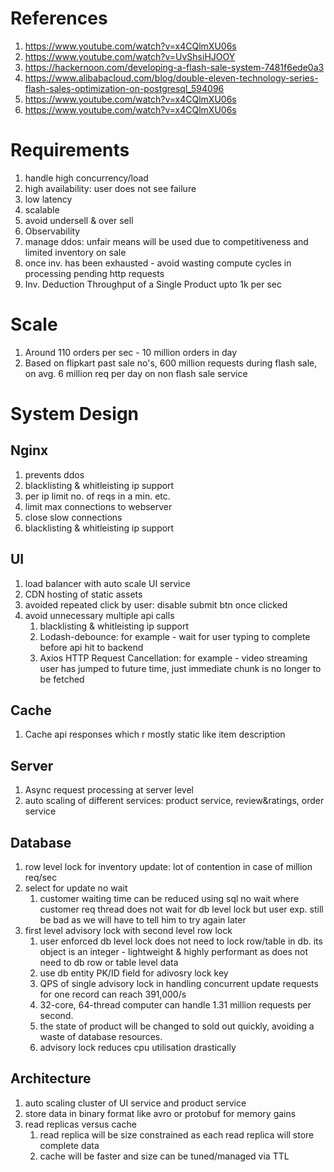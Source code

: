 # References
1. https://www.youtube.com/watch?v=x4CQlmXU06s
2. https://www.youtube.com/watch?v=UvShsiHJOOY
3. https://hackernoon.com/developing-a-flash-sale-system-7481f6ede0a3
4. https://www.alibabacloud.com/blog/double-eleven-technology-series-flash-sales-optimization-on-postgresql_594096
5. https://www.youtube.com/watch?v=x4CQlmXU06s
6. https://www.youtube.com/watch?v=x4CQlmXU06s

# Requirements
1. handle high concurrency/load
2. high availability: user does not see failure
3. low latency
4. scalable
5. avoid undersell & over sell
6. Observability
7. manage ddos: unfair means will be used due to competitiveness and limited inventory on sale
8. once inv. has been exhausted - avoid wasting compute cycles in processing pending http requests
9. Inv. Deduction Throughput of a Single Product upto 1k per sec

# Scale
1. Around 110 orders per sec - 10 million orders in day
2. Based on flipkart past sale no's, 600 million requests during flash sale, on avg. 6 million req per day on non flash sale service

# System Design
## Nginx 
1. prevents ddos
  1. blacklisting & whitleisting ip support
  2. per ip limit no. of reqs in a min. etc.
  3. limit max connections to webserver
  4. close slow connections
  5. blacklisting & whitleisting ip support

## UI
1. load balancer with auto scale UI service
2. CDN hosting of static assets
3. avoided repeated click by user: disable submit btn once clicked
4. avoid unnecessary multiple api calls
    1. blacklisting & whitleisting ip support
    2. Lodash-debounce: for example - wait for user typing to complete before api hit to backend
    3. Axios HTTP Request Cancellation: for example - video streaming user has jumped to future time, just immediate chunk is no longer to be fetched

## Cache 
1. Cache api responses which r mostly static like item description

## Server
1. Async request processing at server level
2. auto scaling of different services: product service, review&ratings, order service
 
## Database
1. row level lock for inventory update: lot of contention in case of million req/sec
2. select for update no wait
    1. customer waiting time can be reduced using sql no wait where customer req thread does not wait for db level lock but user exp. still be bad as we will have to tell him to try again later
2. first level advisory lock with second level row lock 
    1. user enforced db level lock does not need to lock row/table in db. its object is an integer - lightweight & highly performant as does not need to db row or table level data
    2. use db entity PK/ID field for adivosry lock key
    3. QPS of single advisory lock in handling concurrent update requests for one record can reach 391,000/s
    4. 32-core, 64-thread computer can handle 1.31 million requests per second.
    5. the state of product will be changed to sold out quickly, avoiding a waste of database resources.
    6. advisory lock reduces cpu utilisation drastically

## Architecture
1. auto scaling cluster of UI service and product service
2. store data in binary format like avro or protobuf for memory gains
3. read replicas versus cache
     1. read replica will be size constrained as each read replica will store complete data
     2. cache will be faster and size can be tuned/managed via TTL 
